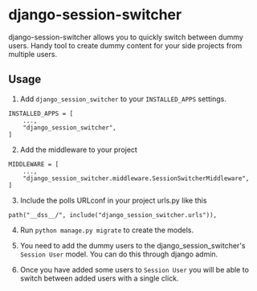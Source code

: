 # django-session-switcher

django-session-switcher allows you to quickly switch between dummy users. Handy tool to
create dummy content for your side projects from multiple users.

## Usage


1. Add `django_session_switcher` to your `INSTALLED_APPS` settings.

```
INSTALLED_APPS = [
    ...,
    "django_session_switcher",
]
```

2. Add the middleware to your project

```
MIDDLEWARE = [
    ...,
    "django_session_switcher.middleware.SessionSwitcherMiddleware",
]
```

3. Include the polls URLconf in your project urls.py like this

```
path("__dss__/", include("django_session_switcher.urls")),
```

4. Run `python manage.py migrate` to create the models.

5. You need to add the dummy users to the django_session_switcher's `Session User` model. You
   can do this through django admin.

6. Once you have added some users to `Session User` you will be able to switch between
   added users with a single click.
